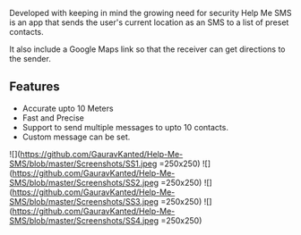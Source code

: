 
Developed with keeping in mind the growing need for security Help Me SMS is an app that sends the user's current location as an SMS to a list of preset contacts. 

It also include a Google Maps link so that the receiver can get directions to the sender.

## Features
- Accurate upto 10 Meters
- Fast and Precise
- Support to send multiple messages to upto 10 contacts.
- Custom message can be set.

![](https://github.com/GauravKanted/Help-Me-SMS/blob/master/Screenshots/SS1.jpeg =250x250)
![](https://github.com/GauravKanted/Help-Me-SMS/blob/master/Screenshots/SS2.jpeg =250x250)
![](https://github.com/GauravKanted/Help-Me-SMS/blob/master/Screenshots/SS3.jpeg =250x250)
![](https://github.com/GauravKanted/Help-Me-SMS/blob/master/Screenshots/SS4.jpeg =250x250)

